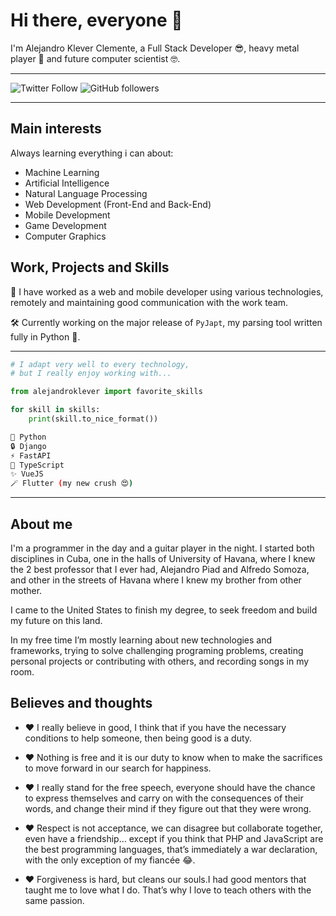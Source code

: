 # Hi there, everyone 👋

I'm Alejandro Klever Clemente, a Full Stack Developer 😎, heavy metal player 🎸 and future computer scientist 🤓.

---

![Twitter Follow](https://img.shields.io/twitter/follow/aklever4197?label=Follow%20on%20Twitter&color=red&style=flat) ![GitHub followers](https://img.shields.io/github/followers/alejandroklever?label=Follow%20on%20Github&style=flat)

---

## Main interests

Always learning everything i can about:

- Machine Learning
- Artificial Intelligence
- Natural Language Processing
- Web Development (Front-End and Back-End)
- Mobile Development
- Game Development
- Computer Graphics

## Work, Projects and Skills

💼 I have worked as a web and mobile developer using various technologies, remotely and maintaining good communication with the work team.

🛠️ Currently working on the major release of `PyJapt`, my parsing tool written fully in Python 🐍.

---

```python
# I adapt very well to every technology,
# but I really enjoy working with...

from alejandroklever import favorite_skills

for skill in skills:
    print(skill.to_nice_format())
```

```bash
🐍 Python
🔒 Django
⚡ FastAPI
🧩 TypeScript
✨ VueJS
🪄 Flutter (my new crush 😍)
```

---

## About me

I'm a programmer in the day and a guitar player in the night. I started both disciplines in Cuba, one in the halls of University of Havana, where I knew the 2 best professor that I ever had, Alejandro Piad and Alfredo Somoza, and other in the streets of Havana where I knew my brother from other mother.

I came to the United States to finish my degree, to seek freedom and build my future on this land.

In my free time I’m mostly learning about new technologies and frameworks, trying to solve challenging programing problems, creating personal projects or contributing with others, and recording songs in my room.

## Believes and thoughts

- ❤️ I really believe in good, I think that if you have the necessary conditions to help someone, then being good is a duty.

- ❤️ Nothing is free and it is our duty to know when to make the sacrifices to move forward in our search for happiness.

- ❤️ I really stand for the free speech, everyone should have the chance to express themselves and carry on with the consequences of their words, and change their mind if they figure out that they were wrong.

- ❤️ Respect is not acceptance, we can disagree but collaborate together, even have a friendship… except if you think that PHP and JavaScript are the best programming languages, that’s immediately a war declaration, with the only exception of my fiancée 😂.

- ❤️ Forgiveness is hard, but cleans our souls.I had good mentors that taught me to love what I do. That’s why I love to teach others with the same passion.
